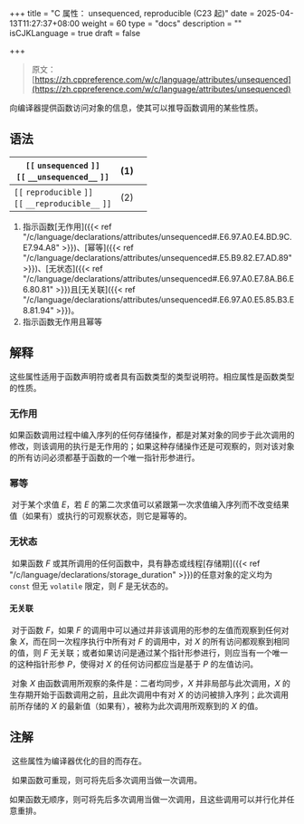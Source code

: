 +++
title = "C 属性： unsequenced, reproducible (C23 起)"
date = 2025-04-13T11:27:37+08:00
weight = 60
type = "docs"
description = ""
isCJKLanguage = true
draft = false

+++

> 原文：[https://zh.cppreference.com/w/c/language/attributes/unsequenced](https://zh.cppreference.com/w/c/language/attributes/unsequenced)

向编译器提供函数访问对象的信息，使其可以推导函数调用的某些性质。

## 语法

| `[[` `unsequenced` `]]` <br />`[[` `__unsequenced__` `]]`   | (1)  |      |
| ----------------------------------------------------------- | ---- | ---- |
| `[[` `reproducible` `]]` <br />`[[` `__reproducible__` `]]` | (2)  |      |

1) 指示函数[无作用]({{< ref "/c/language/declarations/attributes/unsequenced#.E6.97.A0.E4.BD.9C.E7.94.A8" >}})、[幂等]({{< ref "/c/language/declarations/attributes/unsequenced#.E5.B9.82.E7.AD.89" >}})、[无状态]({{< ref "/c/language/declarations/attributes/unsequenced#.E6.97.A0.E7.8A.B6.E6.80.81" >}})且[无关联]({{< ref "/c/language/declarations/attributes/unsequenced#.E6.97.A0.E5.85.B3.E8.81.94" >}})。
2) 指示函数无作用且幂等

## 解释

​	这些属性适用于函数声明符或者具有函数类型的类型说明符。相应属性是函数类型的性质。

### 无作用

​	如果函数调用过程中编入序列的任何存储操作，都是对某对象的同步于此次调用的修改，则该调用的执行是无作用的；如果这种存储操作还是可观察的，则对该对象的所有访问必须都基于函数的一个唯一指针形参进行。

### 幂等

​	对于某个求值 *E*，若 *E* 的第二次求值可以紧跟第一次求值编入序列而不改变结果值（如果有）或执行的可观察状态，则它是幂等的。

### 无状态

​	如果函数 *F* 或其所调用的任何函数中，具有静态或线程[存储期]({{< ref "/c/language/declarations/storage_duration" >}})的任意对象的定义均为 `const` 但无 `volatile` 限定，则 *F* 是无状态的。

#### 无关联

​	对于函数 *F*，如果 *F* 的调用中可以通过并非该调用的形参的左值而观察到任何对象 *X*，而在同一次程序执行中所有对 *F* 的调用中，对 *X* 的所有访问都观察到相同的值，则 *F* 无关联；或者如果访问是通过某个指针形参进行，则应当有一个唯一的这种指针形参 *P*，使得对 *X* 的任何访问都应当是基于 *P* 的左值访问。

​	对象 *X* 由函数调用所观察的条件是：二者均同步，*X* 并非局部与此次调用，*X* 的生存期开始于函数调用之前，且此次调用中有对 *X* 的访问被排入序列；此次调用前所存储的 *X* 的最新值（如果有），被称为此次调用所观察到的 *X* 的值。

## 注解

​	这些属性为编译器优化的目的而存在。

​	如果函数可重现，则可将先后多次调用当做一次调用。

​	如果函数无顺序，则可将先后多次调用当做一次调用，且这些调用可以并行化并任意重排。
